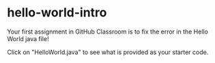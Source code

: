 # hello-world-intro

Your first assignment in GitHub Classroom is to fix the error in the Hello World java file!

Click on "HelloWorld.java" to see what is provided as your starter code. 
